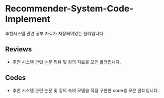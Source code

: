 # Recommender-System-Code-Implement

추천시스템 관련 공부 자료가 저장되어있는 폴더입니다.

## Reviews
- 추천 시스템 관련 논문 리뷰 및 강의 자료를 모은 폴더입니다.

## Codes
- 추천 시스템 관련 논문 및 강의 속의 모델을 직접 구현한 code를 모은 폴더입니다.
